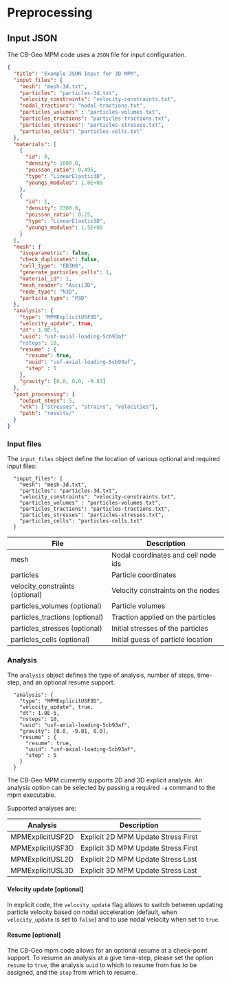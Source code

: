 # Preprocessing

## Input JSON
The CB-Geo MPM code uses a `JSON` file for input configuration.

```JSON
{
  "title": "Example JSON Input for 3D MPM",
  "input_files": {
    "mesh": "mesh-3d.txt",
    "particles": "particles-3d.txt",
    "velocity_constraints": "velocity-constraints.txt",
    "nodal_tractions": "nodal-tractions.txt",
    "particles_volumes" : "particles-volumes.txt",
    "particles_tractions": "particles-tractions.txt",
    "particles_stresses": "particles-stresses.txt",
    "particles_cells": "particles-cells.txt"
  },
  "materials": [
    {
      "id": 0,
      "density": 1000.0,
      "poisson_ratio": 0.495,
      "type": "LinearElastic3D",
      "youngs_modulus": 1.0E+08
    },
    {
      "id": 1,
      "density": 2300.0,
      "poisson_ratio": 0.25,
      "type": "LinearElastic3D",
      "youngs_modulus": 1.5E+06
    }
  ],
  "mesh": {
    "isoparametric": false,
    "check_duplicates": false,
    "cell_type": "ED3H8",
    "generate_particles_cells": 1,
    "material_id": 1,
    "mesh_reader": "Ascii3D",
    "node_type": "N3D",
    "particle_type": "P3D"
  },
  "analysis": {
    "type": "MPMExplicitUSF3D",
    "velocity_update", true,
    "dt": 1.0E-5,
    "uuid": "usf-axial-loading-5cb93af"
    "nsteps": 10,
    "resume" : {
      "resume": true,
      "uuid": "usf-axial-loading-5cb93af",
      "step" : 5
    },
    "gravity": [0.0, 0.0, -9.81]
  },
  "post_processing": {
    "output_steps": 5,
    "vtk": ["stresses", "strains", "velocities"],
    "path": "results/"
  }
}
```
### Input files

The `input_files` object define the location of various optional and required input files:
```
  "input_files": {
    "mesh": "mesh-3d.txt",
    "particles": "particles-3d.txt",
    "velocity_constraints": "velocity-constraints.txt",
    "particles_volumes" : "particles-volumes.txt",
    "particles_tractions": "particles-tractions.txt",
    "particles_stresses": "particles-stresses.txt",
    "particles_cells": "particles-cells.txt"
  }
```

|File					| Description				|
|---------------------------------------|---------------------------------------|
|mesh					| Nodal coordinates and cell node ids	|
|particles				| Particle coordinates			|
|velocity_constraints (optional) 	| Velocity constraints on the nodes	|
|particles_volumes (optional) 		| Particle volumes			|
|particles_tractions (optional) 	| Traction applied on the particles	|
|particles_stresses (optional) 		| Initial stresses of the particles	|
|particles_cells (optional) 		| Initial guess of particle location	|



### Analysis

The `analysis` object defines the type of analysis, number of steps, time-step, and an optional resume support.

```
  "analysis": {
    "type": "MPMExplicitUSF3D",
    "velocity_update", true,
    "dt": 1.0E-5,
    "nsteps": 10,
    "uuid": "usf-axial-loading-5cb93af",
    "gravity": [0.0, -9.81, 0.0],
    "resume" : {
      "resume": true,
      "uuid": "usf-axial-loading-5cb93af",
      "step" : 5
    }
  }
```

The CB-Geo MPM currently supports 2D and 3D explicit analysis. An analysis option can be selected by passing a required `-a` command to the mpm executable.

Supported analyses are:

|Analysis		| Description				|
|-----------------------|---------------------------------------|
|MPMExplicitUSF2D	| Explicit 2D MPM Update Stress First	|
|MPMExplicitUSF3D	| Explicit 3D MPM Update Stress First	|
|MPMExplicitUSL2D 	| Explicit 2D MPM Update Stress Last	|
|MPMExplicitUSL3D 	| Explicit 3D MPM Update Stress Last	|


#### Velocity update [optional]

In explicit code, the `velocity_update` flag allows to switch between updating particle velocity based on nodal acceleration (default, when `velocity_update` is set to `false`) and to use nodal velocity when set to `true`.

#### Resume [optional]

The CB-Geo mpm code allows for an optional resume at a check-point support. To resume an analysis at a give time-step, please set the option `resume` to `true`, the analysis `uuid` to which to resume from has to be assigned, and the `step` from which to resume. 

